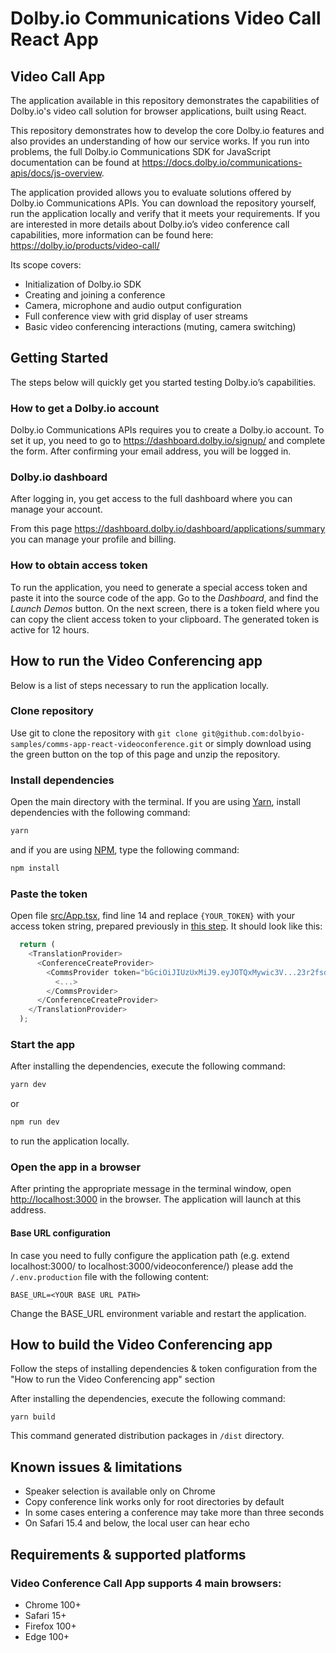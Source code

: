 # Dolby.io Communications Video Call React App

## Video Call App

The application available in this repository demonstrates the capabilities of Dolby.io's video call solution for browser applications, built using React.

This repository demonstrates how to develop the core Dolby.io features and also provides an understanding of how our service works. If you run into problems, the full Dolby.io Communications SDK for JavaScript documentation can be found at <https://docs.dolby.io/communications-apis/docs/js-overview>.

The application provided allows you to evaluate solutions offered by Dolby.io Communications APIs. You can download the repository yourself, run the application locally and verify that it meets your requirements. If you are interested in more details about Dolby.io’s video conference call capabilities, more information can be found here:
<https://dolby.io/products/video-call/>

Its scope covers:

- Initialization of Dolby.io SDK
- Creating and joining a conference
- Camera, microphone and audio output configuration
- Full conference view with grid display of user streams
- Basic video conferencing interactions (muting, camera switching)

## Getting Started

The steps below will quickly get you started testing Dolby.io’s capabilities.

### How to get a Dolby.io account

Dolby.io Communications APIs requires you to create a Dolby.io account.
To set it up, you need to go to <https://dashboard.dolby.io/signup/> and complete the form. After confirming your email address, you will be logged in.

### Dolby.io dashboard

After logging in, you get access to the full dashboard where you can manage your account.

From this page <https://dashboard.dolby.io/dashboard/applications/summary> you can manage your profile and billing.

### How to obtain access token

To run the application, you need to generate a special access token and paste it into the source code of the app. Go to the _Dashboard_, and find the _Launch Demos_ button. On the next screen, there is a token field where you can copy the client access token to your clipboard. The generated token is active for 12 hours.

## How to run the Video Conferencing app

Below is a list of steps necessary to run the application locally.

### Clone repository

Use git to clone the repository with
`git clone git@github.com:dolbyio-samples/comms-app-react-videoconference.git`
or simply download using the green button on the top of this page and unzip the repository.

### Install dependencies

Open the main directory with the terminal. If you are using [Yarn](https://yarnpkg.com/), install dependencies with the following command:

```bash
yarn
```

and if you are using [NPM](https://www.npmjs.com/), type the following command:

```bash
npm install
```

### Paste the token

Open file [src/App.tsx](./src/App.tsx), find line 14 and replace `{YOUR_TOKEN}` with your access token string, prepared previously in [this step](#how-to-obtain-access-token). It should look like this:

```javascript
  return (
    <TranslationProvider>
      <ConferenceCreateProvider>
        <CommsProvider token="bGciOiJIUzUxMiJ9.eyJOTQxMywic3V...23r2fsdvsdfsfdsvfd">
          <...>
        </CommsProvider>
      </ConferenceCreateProvider>
    </TranslationProvider>
  );
```

### Start the app

After installing the dependencies, execute the following command:

```bash
yarn dev
```

or

```bash
npm run dev
```

to run the application locally.

### Open the app in a browser

After printing the appropriate message in the terminal window, open <http://localhost:3000> in the browser. The application will launch at this address.

#### Base URL configuration

In case you need to fully configure the application path (e.g. extend localhost:3000/ to localhost:3000/videoconference/) please add the `/.env.production` file with the following content:

```
BASE_URL=<YOUR BASE URL PATH>
```

Change the BASE_URL environment variable and restart the application.

## How to build the Video Conferencing app

Follow the steps of installing dependencies & token configuration from the "How to run the Video Conferencing app" section

After installing the dependencies, execute the following command:

`yarn build`

This command generated distribution packages in `/dist` directory.

## Known issues & limitations

- Speaker selection is available only on Chrome
- Copy conference link works only for root directories by default
- In some cases entering a conference may take more than three seconds
- On Safari 15.4 and below, the local user can hear echo

## Requirements & supported platforms

### Video Conference Call App supports 4 main browsers:

- Chrome 100+
- Safari 15+
- Firefox 100+
- Edge 100+
